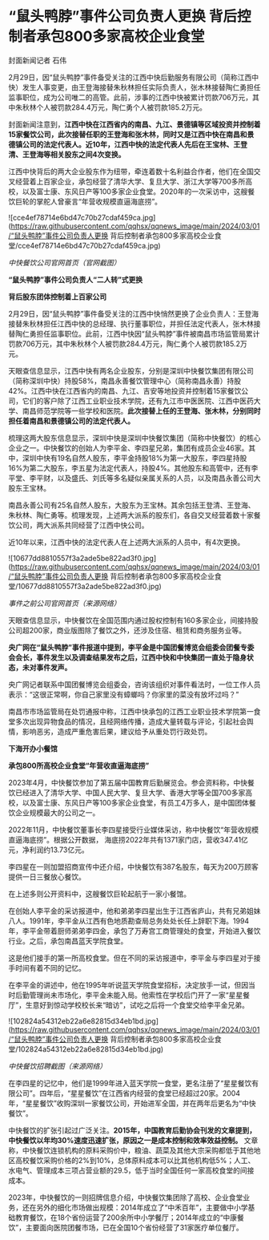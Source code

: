 # “鼠头鸭脖”事件公司负责人更换 背后控制者承包800多家高校企业食堂

封面新闻记者 石伟

2月29日，因“鼠头鸭脖”事件备受关注的江西中快后勤服务有限公司（简称江西中快）发生人事变更，由王登海接替朱秋林担任实际负责人，张木林接替陶仁勇担任监事职位，成为公司唯二的高管。此前，涉事的江西中快被累计罚款706万元，其中朱秋林个人被罚款284.4万元，陶仁勇个人被罚款185.2万元。

封面新闻注意到，**江西中快在江西省内的南昌、九江、景德镇等区域投资并控制着15家餐饮公司，此次接替任职的王登海和张木林，同时又是江西中快在南昌和景德镇公司的法定代表人。近10年，江西中快的法定代表人先后在王宝林、王登清、王登海等相关股东之间4次变换。**

江西中快背后的两大企业股东作为纽带，牵连着数十名利益合作者，他们在全国交叉经营着上百家企业，承包经营了清华大学、复旦大学、浙江大学等700多所高校，以及富士康、东风日产等100多家企业食堂。2020年的一次采访中，这艘餐饮巨轮的掌舵人曾豪言“年营收规模直逼海底捞”。

![cce4ef78714e6bd47c70b27cdaf459ca.jpg](https://raw.githubusercontent.com/qqhsx/qqnews_image/main/2024/03/01/“鼠头鸭脖”事件公司负责人更换 背后控制者承包800多家高校企业食堂/cce4ef78714e6bd47c70b27cdaf459ca.jpg)

 _中快餐饮公司官网首页（官网截图）_

**“鼠头鸭脖”事件公司负责人“二人转”式更换**

**背后股东团体控制着上百家公司**

2月29日，因“鼠头鸭脖”事件备受关注的江西中快悄然更换了企业负责人：王登海接替朱秋林担任江西中快的总经理、执行董事职位，并担任法定代表人，张木林接替陶仁勇担任监事职位。此前，江西中快因“鼠头鸭脖”事件被南昌市场监管局累计罚款706万元，其中朱秋林个人被罚款284.4万元，陶仁勇个人被罚款185.2万元。

天眼查信息显示，江西中快有两名企业股东，分别是深圳中快餐饮集团有限公司（简称深圳中快）持股58%，南昌永善餐饮管理中心（简称南昌永善）持股42%。江西中快在江西省内的南昌、九江、吉安等地投资并控制着15家餐饮公司，它们的客户除了江西工业职业技术学院，还有九江市中医医院、江西中医药大学、南昌师范学院等一些学校和医院。**此次接替上任的王登海、张木林，分别同时担任着南昌和景德镇公司的法定代表人。**

梳理这两大股东信息显示，深圳中快是深圳中快餐饮集团（简称中快餐饮）的核心企业之一。中快餐饮的创始人为李平金、李四星兄弟，集团有成员企业46家。其中，深圳中快有19名自然人股东，李平金持股18%为第一大股东，李四星持股16%为第二大股东，李五星为法定代表人，持股4%。其他股东和高管中，还有李平堂、李平财，以及盛氏、刘氏等多名疑似亲属关系的人员，以及南昌永善公司大股东王宝林。

南昌永善公司有25名自然人股东，大股东为王宝林。其余包括王登清、王登海、朱秋林、陶仁勇等。梳理发现，上述两大派系的股东们，各自交叉经营着数十家餐饮公司，两大派系共同经营了江西中快公司。

近10年以来，江西中快的法定代表人在上述两大派系的人员中，有4次更换。

![10677dd8810557f3a2ade5be822ad3f0.jpg](https://raw.githubusercontent.com/qqhsx/qqnews_image/main/2024/03/01/“鼠头鸭脖”事件公司负责人更换 背后控制者承包800多家高校企业食堂/10677dd8810557f3a2ade5be822ad3f0.jpg)

_事件之前公司官网首页（来源网络）_

天眼查信息显示，中快餐饮在全国范围内通过股权控制有160多家企业，间接持股公司超200家，商业版图除了餐饮之外，还涉及住宿、租赁和商务服务业等。

**央广网在“鼠头鸭脖”事件报道中提到，李平金是中国团餐博览会组委会团餐专委会会长，事件发生以及调查结果发布之后，江西中快和中快集团一直处于隐身状态，未对事件发声。**

央广网记者联系中国团餐博览会组委会，咨询该组织对事件看法时，一位工作人员表示：“这很正常啊，你自己家里没有蟑螂吗？你家里的菜没有放坏过吗？”

南昌市市场监管局在处罚通报中称，江西中快承包的江西工业职业技术学院第一食堂多次出现异物食品的情况，且经网络传播，造成大量转载与评论，引起社会舆情，影响恶劣，造成严重危害后果，建议给予从重处罚行政处罚。

**下海开办小餐馆**

**承包800所高校企业食堂“年营收直逼海底捞”**

2023年4月，中快餐饮参加了第五届中国教育后勤展览会。参会资料称，中快餐饮已经进入了清华大学、中国人民大学、复旦大学、香港大学等全国700多家高校，以及富士康、东风日产等100多家企业食堂，有员工4万多人，是中国团体餐饮企业规模最大的公司之一。

2022年11月，中快餐饮董事长李四星接受行业媒体采访，称中快餐饮“年营收规模直逼海底捞”。根据公开数据，
海底捞2022年共有1371家门店，营收347.41亿元，净利润约13.73亿元。

李四星在一则加盟招商宣传中还介绍，中快餐饮有387名股东，每天为200万顾客提供一日三餐放心餐饮。

在上述多则公开资料中，这艘餐饮巨轮起航于一家小餐馆。

在创始人李平金的采访报道中，他和弟弟李四星出生于江西省庐山，共有兄弟姐妹八人。1991年，李平金从江西有色地质勘查局总务处处长任上辞职下海。1994年，李平金带着厨师弟弟李四金，承包了万寿宫工商管理处的食堂，开始进入餐饮行业。之后，承包南昌蓝天学院食堂。

这是他们接手的第一所高校食堂。但在不同的采访报道中，李平金与李四星对于接手时间有着不同的记忆。

在李平金的讲述中，他在1995年听说蓝天学院食堂招标，决定放手一试，但因当时后勤管理尚未市场化，李平金未能入局。他索性在学校后门开了一家“星星餐厅”，生意好到惊动学校校长来“暗访”，试吃之后将一个食堂交给李平金兄弟。

![102824a54312eb22a6e82815d34eb1bd.jpg](https://raw.githubusercontent.com/qqhsx/qqnews_image/main/2024/03/01/“鼠头鸭脖”事件公司负责人更换 背后控制者承包800多家高校企业食堂/102824a54312eb22a6e82815d34eb1bd.jpg)

_中快餐饮招聘截图（来源网络）_

在李四星的记忆中，他们是1999年进入蓝天学院一食堂，更名注册了“星星餐饮有限公司”。四年后，“星星餐饮”在江西省内经营的食堂已经超过20家。2004年，“星星餐饮”收购深圳一家餐饮公司，开始进军全国，并在两年后更名为“中快餐饮”。

中快餐饮的扩张引起过广泛关注。**2015年，中国教育后勤协会刊发的文章提到，中快餐饮以年均30%速度迅速扩张，原因之一是成本控制和效率效益控制。**
文章称，中快餐饮连锁机构的原料采购价中，粮油、蔬菜及其他大宗采购都低于其他地区高校餐饮采购价格的2%到10%，总体原料成本可以比其他机构低5%；人工、水电气、管理成本三项占营业额的29.5，低于当时全国任何一家高校食堂的间接成本。

2023年，中快餐饮的一则招牌信息介绍，中快餐饮集团除了高校、企业食堂业务，还在另外的细化市场做出规模：2014年成立了“中禾百年”，主要做中小学基础教育餐饮，在18个省份运营了200余所中小学餐厅；2014年成立的“中康餐饮”，主要面向医院团餐市场，已在全国10个省份经营了31家医疗单位餐厅。


